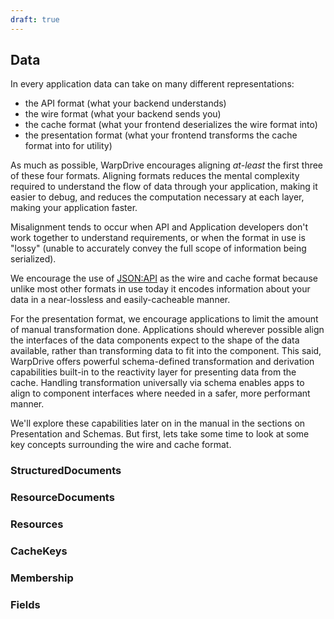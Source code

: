 ```yaml
---
draft: true
---
```


## Data

In every application data can take on many different representations:

- the API format (what your backend understands)
- the wire format (what your backend sends you)
- the cache format (what your frontend deserializes the wire format into)
- the presentation format (what your frontend transforms the cache format into for utility)

As much as possible, WarpDrive encourages aligning *at-least* the first three of these four
formats. Aligning formats reduces the mental complexity required to understand the flow of
data through your application, making it easier to debug, and reduces the computation necessary
at each layer, making your application faster.

Misalignment tends to occur when API and Application developers don't work together to understand
requirements, or when the format in use is "lossy" (unable to accurately convey the full scope of
information being serialized).

We encourage the use of [JSON:API](https://jsonapi.org/) as the wire and cache format because unlike
most other formats in use today it encodes information about your data in a near-lossless and easily-cacheable manner.

For the presentation format, we encourage applications to limit the amount of manual transformation
done. Applications should wherever possible align the interfaces of the data components expect to
the shape of the data available, rather than transforming data to fit into the component. This said,
WarpDrive offers powerful schema-defined transformation and derivation capabilities built-in to the
reactivity layer for presenting data from the cache. Handling transformation universally via schema
enables apps to align to component interfaces where needed in a safer, more performant manner.

We'll explore these capabilities later on in the manual in the sections on Presentation and Schemas. But first, lets take some time to look at some key
concepts surrounding the wire and cache format.


### StructuredDocuments

### ResourceDocuments

### Resources

### CacheKeys

### Membership

### Fields
